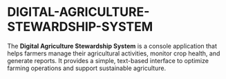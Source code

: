 # DIGITAL-AGRICULTURE-STEWARDSHIP-SYSTEM
The **Digital Agriculture Stewardship System** is a console application that helps farmers manage their agricultural activities, monitor crop health, and generate reports. It provides a simple, text-based interface to optimize farming operations and support sustainable agriculture.

